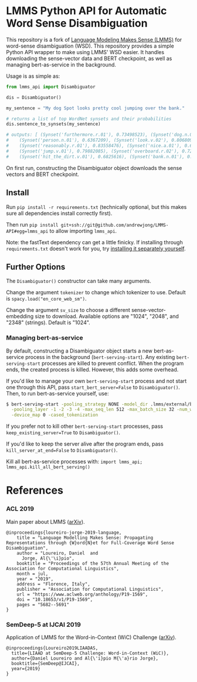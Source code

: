 # LMMS Python API for Automatic Word Sense Disambiguation

This repository is a fork of [Language Modeling Makes Sense (LMMS)](https://github.com/danlou/LMMS) for 
word-sense disambiguation (WSD). This repository provides a simple Python API wrapper to 
make using LMMS' WSD easier. It handles downloading the sense-vector data and BERT checkpoint, 
as well as managing bert-as-service in the background.

Usage is as simple as:
```python
from lmms_api import Disambiguator

dis = Disambiguator()

my_sentence = "My dog Spot looks pretty cool jumping over the bank."

# returns a list of top WordNet synsets and their probabilities
dis.sentence_to_synsets(my_sentence)

# outputs: [ (Synset('furthermore.r.01'), 0.73498523), (Synset('dog.n.01'), 0.88388115), 
#    (Synset('person.n.01'), 0.6367209), (Synset('look.v.02'), 0.80680996), 
#    (Synset('reasonably.r.01'), 0.83558476), (Synset('nice.a.01'), 0.6966169), 
#    (Synset('jump.v.01'), 0.79882085), (Synset('overboard.r.02'), 0.7287618), 
#    (Synset('hit_the_dirt.v.01'), 0.6825616), (Synset('bank.n.01'), 0.7973524) ]
```

On first run, constructing the Disambiguator object downloads the sense vectors 
and BERT checkpoint.

## Install
Run `pip install -r requirements.txt` (technically optional, but this makes sure all dependencies install correctly first).

Then run `pip install git+ssh://git@github.com/andrewjong/LMMS-API#egg=lmms_api` to allow importing 
`lmms_api`.

Note: the fastText dependency can get a little finicky. If installing through `requirements.txt` doesn't work for you, try [installing it separately yourself](https://github.com/facebookresearch/fastText#requirements).

## Further Options
The `Disambiguator()` constructor can take many arguments.

Change the argument `tokenizer` to change which tokenizer to use. Default is `spacy.load("en_core_web_sm")`.

Change the argument `sv_size` to choose a different sense-vector-embedding size to download. 
Available options are "1024", "2048", and "2348" (strings). Default is "1024".


### Managing bert-as-service
By default, constructing a Disambiguator object starts a new bert-as-service process in
 the background (`bert-serving-start`). Any existing `bert-serving-start` processes are 
 killed to prevent conflict. When the program ends, the created process is killed.
 However, this adds some overhead.
 
If you'd like to manage your own `bert-serving-start` process and not start one through this
API, pass `start_bert_server=False` to `Disambiguator()`.
Then, to run bert-as-service yourself, use:
```bash
$ bert-serving-start -pooling_strategy NONE -model_dir .lmms/external/bert/cased_L-24_H-1024_A-16 \
  -pooling_layer -1 -2 -3 -4 -max_seq_len 512 -max_batch_size 32 -num_worker=1 \
  -device_map 0 -cased_tokenization
```

If you prefer not to kill other `bert-serving-start` processes, pass `keep_existing_server=True` to `Disambiguator()`.

If you'd like to keep the server alive after the program ends, pass `kill_server_at_end=False` to `Disambiguator()`.

Kill all bert-as-service processes with:
`import lmms_api; lmms_api.kill_all_bert_serving()`
# References

### ACL 2019

Main paper about LMMS ([arXiv](https://arxiv.org/abs/1906.10007)).

```
@inproceedings{loureiro-jorge-2019-language,
    title = "Language Modelling Makes Sense: Propagating Representations through {W}ord{N}et for Full-Coverage Word Sense Disambiguation",
    author = "Loureiro, Daniel  and
      Jorge, Al{\'\i}pio",
    booktitle = "Proceedings of the 57th Annual Meeting of the Association for Computational Linguistics",
    month = jul,
    year = "2019",
    address = "Florence, Italy",
    publisher = "Association for Computational Linguistics",
    url = "https://www.aclweb.org/anthology/P19-1569",
    doi = "10.18653/v1/P19-1569",
    pages = "5682--5691"
}
```

### SemDeep-5 at IJCAI 2019

Application of LMMS for the Word-in-Context (WiC) Challenge ([arXiv](https://arxiv.org/abs/1906.10002)).

```
@inproceedings{Loureiro2019LIAADAS,
  title={LIAAD at SemDeep-5 Challenge: Word-in-Context (WiC)},
  author={Daniel Loureiro and Al{\'i}pio M{\'a}rio Jorge},
  booktitle={SemDeep@IJCAI},
  year={2019}
}
```
